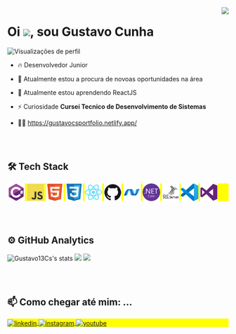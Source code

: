 <img align="right" height="590em" src="https://raw.githubusercontent.com/gist/Gustavo13Cs/d9d92e20b9dab8eac88f80400d64e078/raw/a707a3dcbf805a184fbf9fc7a9e340edef5adff7/githubcard.svg"/>
<h1 align="left">Oi <img src="https://raw.githubusercontent.com/kaueMarques/kaueMarques/master/hi.gif" height="30px">, sou Gustavo Cunha</h1>
<p align="left"> <img src="https://komarev.com/ghpvc/?username=Gustavo13Cs&color=yellow" alt="Visualizações de perfil" /> </p>

- 🔥 Desenvolvedor Junior

- 🔭 Atualmente estou a procura de novoas oportunidades na área

- 🌱 Atualmente estou aprendendo ReactJS

- ⚡ Curiosidade **Cursei Tecnico de Desenvolvimento de Sistemas**

- 👨‍💻 https://gustavocsportfolio.netlify.app/ 

<br><br>
## 🛠  Tech Stack
<p align="left" style="background:yellow">
<img align="center"  alt="C#" height="40" width="40" src="https://raw.githubusercontent.com/devicons/devicon/master/icons/csharp/csharp-original.svg"/>
<img align="center" alt="JS" height="40" width="40" src="https://raw.githubusercontent.com/devicons/devicon/master/icons/javascript/javascript-original.svg">
<img align="center" alt="HTML5" height="40" width="40" src="https://raw.githubusercontent.com/devicons/devicon/1119b9f84c0290e0f0b38982099a2bd027a48bf1/icons/html5/html5-original.svg">
<img align="center" alt="CSS" height="40" width="40" src="https://raw.githubusercontent.com/devicons/devicon/1119b9f84c0290e0f0b38982099a2bd027a48bf1/icons/css3/css3-original.svg">
<img align="center" alt="ReactJS" height="40" width="40" src="https://raw.githubusercontent.com/devicons/devicon/master/icons/react/react-original.svg">
<img align="center" alt="GitHub" height="40" width="40" src="https://raw.githubusercontent.com/devicons/devicon/1119b9f84c0290e0f0b38982099a2bd027a48bf1/icons/github/github-original.svg">
<img align="center" alt=".NET" height="40" width="40" src="https://raw.githubusercontent.com/devicons/devicon/1119b9f84c0290e0f0b38982099a2bd027a48bf1/icons/dot-net/dot-net-original.svg">
<img align="center" alt="Core" height="40" width="40" src="https://raw.githubusercontent.com/devicons/devicon/1119b9f84c0290e0f0b38982099a2bd027a48bf1/icons/dotnetcore/dotnetcore-original.svg">
<img align="center" alt="SqlServer" height="40" width="40" src="https://raw.githubusercontent.com/devicons/devicon/1119b9f84c0290e0f0b38982099a2bd027a48bf1/icons/microsoftsqlserver/microsoftsqlserver-plain-wordmark.svg">
<img align="center"  alt="Code" height="40" width="40" src="https://raw.githubusercontent.com/devicons/devicon/1119b9f84c0290e0f0b38982099a2bd027a48bf1/icons/vscode/vscode-original.svg"/>
<img align="center"  alt="Studio" height="40" width="40" src="https://raw.githubusercontent.com/devicons/devicon/1119b9f84c0290e0f0b38982099a2bd027a48bf1/icons/visualstudio/visualstudio-plain.svg"/>
</p>

<br><br>
## ⚙️  GitHub Analytics
<p align="esquerda">
<img width="530em" src="https://github-readme-stats.vercel.app/api?username=Gustavo13Cs&show_icons=true&theme=github_dark" alt="Gustavo13Cs's stats"/>
<img width="530em" src="https://streak-stats.demolab.com/?user=Gustavo13Cs&theme=dracula" />
<img width="530em" src="https://github-readme-stats.vercel.app/api/top-langs/?username=Gustavo13Cs&layout=compact&theme=github_dark"/>
</p>

<br><br>

## 📫 Como chegar até mim: ...

<p align="left" style="background:yellow">
<a href="https://www.linkedin.com/in/gustavo-cunha-s/" target="_blank">
  <img align="center" src="https://img.shields.io/badge/LinkedIn-0077B5?style=for-the-badge&logo=linkedin&logoColor=white" alt="linkedin"/>
</a>
<a href="https://www.instagram.com/gustavocs__/" target="_blank">
<img align="center" src="https://img.shields.io/badge/Instagram-E4405F?style=for-the-badge&logo=instagram&logoColor=white" alt="instagram"/>
</a>
<a href="https://api.whatsapp.com/send?phone=5579999230667&text=Ol%C3%A1,%20Sou%20Gustavo%20,%20Desenvolvedor%20Back-End%20e%20Front-End" target="_blank">
<img align="center" src="https://img.shields.io/badge/WhatsApp-25D366?style=for-the-badge&logo=whatsapp&logoColor=white" alt="youtube"/>
</a>
</p>

<!--
<img width="490em" src="https://github-readme-twitter-gazf.vercel.app/api?id=maykbrito&layout=wide&show_reply=off&show_retweet=off" />
**maykbrito/maykbrito** é um repositório ✨ _special_ ✨ porque seu `README.md` (este arquivo) aparece no seu perfil do GitHub.
Aqui estão algumas ideias para você começar:
- 🔭 Atualmente estou trabalhando em...
- 🌱 Atualmente estou aprendendo...
- 👯 Estou procurando colaborar em ...
- 🤔 Estou procurando ajuda com ...
- 💬 Pergunte-me sobre...
- 📫 Como chegar até mim: ...
- 😄 Pronomes: ...
- ⚡ Curiosidade: ...
-->
